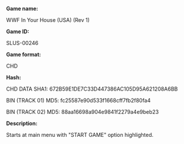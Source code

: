 **Game name:**

WWF In Your House (USA) (Rev 1)

**Game ID:**

SLUS-00246

**Game format:**

CHD

**Hash:**

CHD DATA SHA1: 672B59E1DE7C33D447386AC105D95A621208A6BB

BIN (TRACK 01) MD5: fc25587e90d533f1668cff7fb2f80fa4

BIN (TRACK 02) MD5: 88aa16698a904e9841f2279a4e9beb23

**Description:**

Starts at main menu with "START GAME" option highlighted.